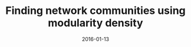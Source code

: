 ---
title: "Finding network communities using modularity density"
collection: talks
type: "Contributed talk"
permalink: /talks/2016-01-13-talk-15
venue: ""
date: 2016-01-13
location: "Wroclaw, POL"
---